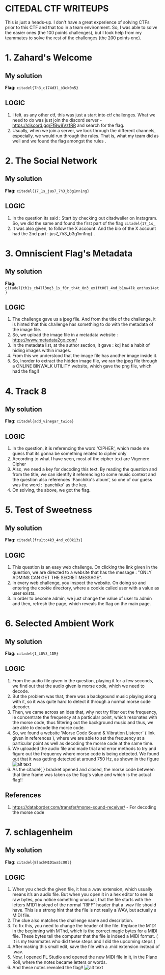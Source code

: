 # CITEDAL CTF WRITEUPS
This is just a heads-up. I don't have a great experience of solving CTFs prior to this CTF and that too in a team environment. So, I was able to solve the easier ones (the 100 points challenges), but I took help from my teammates to solve the rest of the challenges (the 200 points one). 

# 1. Zahard's Welcome

## My solution
**Flag:** `citadel{7h3_c174d3l_b3ck0n5}`

## LOGIC
1. I felt, as any other ctf, this was just a start into ctf challenges. What we need to do was just join the discord server -  https://discord.gg/FfBw8VzfRR and search for the flag. 
2. Usually, when we join a server, we look through the different channels, especially, we would run through the rules. That is, what my team did as well and we found the flag amongst the rules .

# 2. The Social Network

## My solution
**Flag:** `citadel{17_1s_jus7_7h3_b3g1nn1ng}`

## LOGIC
1. In the question its said : Start by checking out citadweller on Instagram. So, we did the same and found the first part of the flag `citadel{17_1s_`
2. It was also given, to follow the X account. And the bio of the X account had the 2nd part : jus7_7h3_b3g1nn1ng} .

# 3. Omniscient Flag's Metadata

## My solution
**Flag:** `citadel{th1s_ch4ll3ng3_1s_f0r_th4t_0n3_ex1ft00l_4nd_b1nw4lk_enthus14st}`

## LOGIC
1. The challenge gave us a jpeg file. And from the title of the challenge, it is hinted that this challenge has something to do with the metadata of the image file.
2. So, we upload the image file in a metadata website : https://www.metadata2go.com/ 
3. In the metadata list, at the author section, it gave : kdj had a habit of hiding images within images.
4. From this we understood that the image file has another image inside it.
5. So, Inorder to extract the hidden image file, we ran the jpeg file through a ONLINE BINWALK UTILITY website, which gave the png file, which had the flag!!


# 4. Track 8

## My solution
**Flag:** `citadel{add_vinegar_twice}`

## LOGIC
1. In the question, it is referencing the word 'CIPHER', which made me guess that its gonna be something related to cipher only
2. According to what I have seen, most of the cipher text are Vigenere Cipher
3. Also, we need a key for decoding this text. By reading the question and from the title, we can identify it referencing to some music context and the question also references 'Panchiko's album', so one of our guess was the word : 'panchiko' as the key.
4. On solving, the above, we got the flag.

# 5. Test of Sweetness

## My solution
**Flag:** `citadel{fru1tc4k3_4nd_c00k13s}`

## LOGIC
1. This question is an easy web challenge. On clicking the link given in the question, we are directed to a website that has the message : "ONLY ADMINS CAN GET THE SECRET MESSAGE". 
2. In every web challenge, you inspect the website. On doing so and entering the cookie directory, where a cookie called user with a value as user exists.
3. In order to become admin, we just change the value of user to admin and then, refresh the page, which reveals the flag on the main page.

# 6. Selected Ambient Work

## My solution
**Flag:** `citadel{1_L0V3_1DM}`

## LOGIC
1. From the audio file given in the question, playing it for a few seconds, we find out that the audio given is morse code, which we need to decode.
2. But the problem was that, there was a background music playing along with it, so it was quite hard to detect it through a normal morse code decoder. 
3. Then, we came across an idea that, why not try filter out the frequency, ie concentrate the frequency at a particular point, which resonates with the morse code, thus filtering out the background music and thus, we are able to decode the morse code.
4. So, we found a website 'Morse Code Sound & Vibration Listener` ( link given in references ), where we are able to set the frequency at a particular point as well as decoding the morse code at the same time.
5. We uploaded the audio file and made trial and error methods to try and figure out the frequency where morse code is being detected. We found out that it was getting detected at around 750 Hz, as shown in the figure 
![alt text](<WhatsApp Image 2025-10-08 at 15.25.07_9afaff17.jpg>)
6. As the citadel{ } bracket opened and closed, the morse code between that time frame was taken as the flag's value and which is the actual flag!!

## References 
1. https://databorder.com/transfer/morse-sound-receiver/ - For decoding the morse code

# 7. schlagenheim

## My solution
**Flag:** `citadel{8lackM1D1wa5c00l}`

## LOGIC 
1. When you check the given file, it has a .wav extension, which usually means it’s an audio file. But when you open it in a hex editor to see its raw bytes, you notice something unusual, that the file starts with the letters M1D1 instead of the normal “RIFF” header that a .wav file should have. This is a strong hint that the file is not really a WAV, but actually a MIDI file.
2. The clue also matches the challenge name and description.
3. To fix this, you need to change the header of the file. Replace the M1D1 in the beginning with MThd, which is the correct magic bytes for a MIDI file. These bytes tell the computer that the file is indeed a MIDI format. 
( It is my teammates who did these steps and I did the upcoming steps )
4. After making this small edit, save the file with a .mid extension instead of .wav. 
5. Now, I opened FL Studio and opened the new MIDI file in it, in the Piano Roll, where the notes became letters or words.
6. And these notes revealed the flag!!
![alt text](<WhatsApp Image 2025-10-08 at 22.03.58_944fffbc.jpg>)


